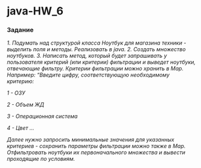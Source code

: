 # java-HW_6

### Задание
_1. Подумать над структурой класса Ноутбук для магазина техники - выделить поля и методы. Реализовать в java._
_2. Создать множество ноутбуков._
_3. Написать метод, который будет запрашивать у пользователя критерий (или критерии) фильтрации и выведет ноутбуки, отвечающие фильтру._ _Критерии фильтрации можно хранить в Map. Например: “Введите цифру, соответствующую необходимому критерию:_

_1 - ОЗУ_

_2 - Объем ЖД_

_3 - Операционная система_

_4 - Цвет …_

_Далее нужно запросить минимальные значения для указанных критериев - сохранить параметры фильтрации можно также в Map._
_Отфильтровать ноутбуки их первоначального множества и вывести проходящие по условиям._

 